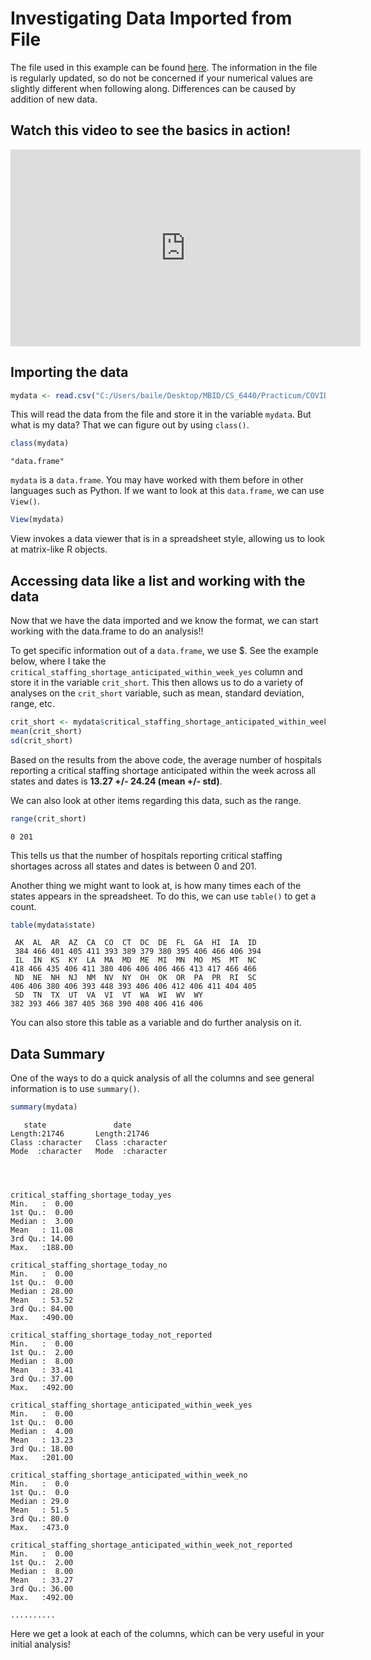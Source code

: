 # Investigating Data Imported from File
The file used in this example can be found [here](https://healthdata.gov/dataset/COVID-19-State-and-County-Policy-Orders/gyqz-9u7n). The information in the file is regularly updated, so do not be concerned if your numerical values are slightly different when following along. Differences can be caused by addition of new data. 


## Watch this video to see the basics in action!
<iframe width="560" height="315" src="https://www.youtube.com/embed/0RZ_9qwScs8" title="YouTube video player" frameborder="0" allow="accelerometer; autoplay; clipboard-write; encrypted-media; gyroscope; picture-in-picture" allowfullscreen></iframe>

## Importing the data

```r
mydata <- read.csv("C:/Users/baile/Desktop/MBID/CS_6440/Practicum/COVID-19_Reported_Patient_Impact_and_Hospital_Capacity_by_State_Timeseries.csv")
```
This will read the data from the file and store it in the variable `mydata`. But what is my data? That we can figure out by using `class()`.

```r
class(mydata)
```

    "data.frame"


`mydata` is a `data.frame`. You may have worked with them before in other languages such as Python. If we want to look at this `data.frame`, we can use `View()`.

```r
View(mydata)
```

View invokes a data viewer that is in a spreadsheet style, allowing us to look at matrix-like R objects. 

## Accessing data like a list and working with the data

Now that we have the data imported and we know the format, we can start working with the data.frame to do an analysis!!

To get specific information out of a `data.frame`, we use \$. See the example below, where I take the `critical_staffing_shortage_anticipated_within_week_yes` column and store it in the variable `crit_short`. This then allows us to do a variety of analyses on the `crit_short` variable, such as mean, standard deviation, range, etc. 

```r
crit_short <- mydata$critical_staffing_shortage_anticipated_within_week_yes
mean(crit_short)
sd(crit_short)
```

Based on the results from the above code, the average number of hospitals reporting a critical staffing shortage anticipated within the week across all states and dates is  **13.27 +/- 24.24 (mean +/- std)**. 

We can also look at other items regarding this data, such as the range. 

```r
range(crit_short)
``` 

```
0 201
```

This tells us that the number of hospitals reporting critical staffing shortages across all states and dates is between 0 and 201. 

Another thing we might want to look at, is how many times each of the states appears in the spreadsheet. To do this, we can use `table()` to get a count. 

```r
table(mydata$state)
```
     AK  AL  AR  AZ  CA  CO  CT  DC  DE  FL  GA  HI  IA  ID 
     384 466 401 405 411 393 389 379 380 395 406 466 406 394 
     IL  IN  KS  KY  LA  MA  MD  ME  MI  MN  MO  MS  MT  NC 
    418 466 435 406 411 380 406 406 406 466 413 417 466 466 
     ND  NE  NH  NJ  NM  NV  NY  OH  OK  OR  PA  PR  RI  SC 
    406 406 380 406 393 448 393 406 406 412 406 411 404 405 
     SD  TN  TX  UT  VA  VI  VT  WA  WI  WV  WY 
    382 393 466 387 405 368 390 408 406 416 406 
    
You can also store this table as a variable and do further analysis on it. 

## Data Summary

One of the ways to do a quick analysis of all the columns and see general information is to use `summary()`.

```r
summary(mydata)
```

       state               date          
    Length:21746       Length:21746      
    Class :character   Class :character  
    Mode  :character   Mode  :character  
                                      
                                      
                                      
                                      
    critical_staffing_shortage_today_yes
    Min.   :  0.00                      
    1st Qu.:  0.00                      
    Median :  3.00                      
    Mean   : 11.08                      
    3rd Qu.: 14.00                      
    Max.   :188.00                      
                                     
    critical_staffing_shortage_today_no
    Min.   :  0.00                     
    1st Qu.:  0.00                     
    Median : 28.00                     
    Mean   : 53.52                     
    3rd Qu.: 84.00                     
    Max.   :490.00                     
                                    
    critical_staffing_shortage_today_not_reported
    Min.   :  0.00                               
    1st Qu.:  2.00                               
    Median :  8.00                               
    Mean   : 33.41                               
    3rd Qu.: 37.00                               
    Max.   :492.00                               
                                              
    critical_staffing_shortage_anticipated_within_week_yes
    Min.   :  0.00                                        
    1st Qu.:  0.00                                        
    Median :  4.00                                        
    Mean   : 13.23                                        
    3rd Qu.: 18.00                                        
    Max.   :201.00                                        
                                                       
    critical_staffing_shortage_anticipated_within_week_no
    Min.   :  0.0                                        
    1st Qu.:  0.0                                        
    Median : 29.0                                        
    Mean   : 51.5                                        
    3rd Qu.: 80.0                                        
    Max.   :473.0                                        
                                                      
    critical_staffing_shortage_anticipated_within_week_not_reported
    Min.   :  0.00                                                 
    1st Qu.:  2.00                                                 
    Median :  8.00                                                 
    Mean   : 33.27                                                 
    3rd Qu.: 36.00                                                 
    Max.   :492.00                                                 

    ..........

Here we get a look at each of the columns, which can be very useful in your initial analysis! 

